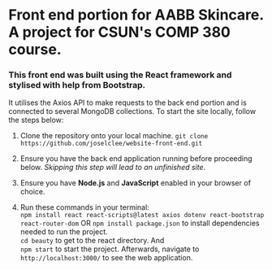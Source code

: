# Front end portion for AABB Skincare. A project for CSUN's COMP 380 course.

### This front end was built using the React framework and stylised with help from Bootstrap.
It utilises the Axios API to make requests to the back end portion and is connected to several MongoDB collections.
To start the site locally, follow the steps below:

1. Clone the repository onto your local machine.
  ```git clone https://github.com/joselclee/website-front-end.git```

2. Ensure you have the back end application running before proceeding below. *Skipping this step will lead to an unfinished site*.
  
3. Ensure you have **Node.js** and **JavaScript** enabled in your browser of choice.
 
4. Run these commands in your terminal: </br>
  ```npm install react react-scripts@latest axios dotenv react-bootstrap react-router-dom``` OR ```npm install package.json``` to install dependencies needed to run the project. </br>
  ```cd beauty``` to get to the react directory. And </br>
  ```npm start``` to start the project. Afterwards, navigate to </br>
  ```http://localhost:3000/``` to see the web application. </br>
